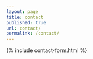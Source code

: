 ```yaml
---
layout: page
title: contact
published: true
url: contact/
permalink: /contact/
---
```


{% include contact-form.html %}
